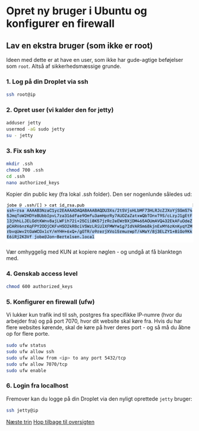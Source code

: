 # Opret ny bruger i Ubuntu og konfigurer en firewall

## Lav en ekstra bruger (som ikke er root)

Ideen med dette er at have en user, som ikke har gude-agtige beføjelser som `root`. Altså af sikkerhedsmæssige grunde.

### 1. Log på din Droplet via ssh

```bash
ssh root@ip
```

### 2. Opret user (vi kalder den for jetty)

```bash
adduser jetty
usermod -aG sudo jetty
su - jetty
```

### 3. Fix ssh key

```bash
mkdir .ssh
chmod 700 .ssh
cd .ssh
nano authorized_keys
```

Kopier din public key (fra lokal .ssh folder). Den ser nogenlunde således ud:

![ssh](./images/ssh_public.png)

Vær omhyggelig med KUN at kopiere nøglen - og undgå at få blanktegn med.

### 4. Genskab access level

```bash
chmod 600 authorized_keys
```

### 5. Konfigurer en firewall (ufw)

Vi lukker kun trafik ind til ssh, postgres fra specifikke IP-numre (hvor du arbejder fra) og på port 7070, hvor
dit website skal køre fra. Hvis du har flere websites kørende, skal de køre på hver deres port - og så må du
åbne op for flere porte.

```bash
sudo ufw status
sudo ufw allow ssh
sudo ufw allow from <ip> to any port 5432/tcp
sudo ufw allow 7070/tcp
sudo ufw enable
```

### 6. Login fra localhost

Fremover kan du logge på din Droplet via den nyligt oprettede `jetty` bruger:

```bash
ssh jetty@ip
```

[Næste trin](./java.md)
[Hop tilbage til oversigten](./README.md)

